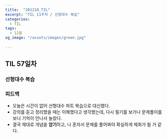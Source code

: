 ```yaml
---
title:  "201210_TIL"
excerpt: "TIL 11주차 / 선형대수 복습"
categories:
  - TIL
tags:
  - 12월
og_image: "/assets/images/green.jpg"
  
---
```

## TIL 57일차

### 선형대수 복습


### 피드백
- 오늘은 시간이 없어 선형대수 파트 복습으로 대신했다.
- 강의를 듣고 정리했을 때는 이해했다고 생각했는데, 다시 필기를 보거나 문제풀이를 보니 기억이 안나서 놀랐다. 
- 결국 제대로 개념을 **암기**하고, 나 혼자서 문제를 풀어봐야 확실하게 체화가 될 거 같다.